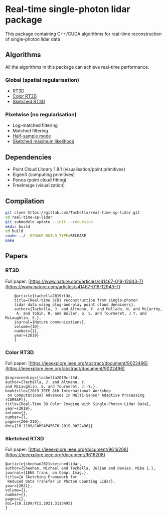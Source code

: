 # Real-time single-photon lidar package

This package containing C++/CUDA algorithms for real-time reconstruction of single-photon lidar data

## Algorithms

All the algorithms in this package can achieve real-time performance.

### Global (spatial regularisation)

- [RT3D](#rt3d)
- [Color RT3D](#color-rt3d)
- [Sketched RT3D](#sketched-rt3d)

### Pixelwise (no regularisation)

- Log-matched filtering
- Matched filtering
- [Half-sample mode](#color-rt3d)
- [Sketched maximum likelihood](#sketched-rt3d)

## Dependencies

- Point Cloud Library 1.8.1 (visualisation/point primitives)
- Eigen3 (computing primitives)
- Ponca (point cloud fitting)
- FreeImage (visualization)

## Compilation

```bash
git clone https://gitlab.com/Tachella/real-time-sp-lidar.git
cd real-time-sp-lidar
git submodule update --init --recursive
mkdir build
cd build
cmake ../ -DCMAKE_BUILD_TYPE=RELEASE
make
```

## Papers

### RT3D
Full paper: [https://www.nature.com/articles/s41467-019-12943-7](https://www.nature.com/articles/s41467-019-12943-7)

```
    @article{tachella2019rt3d,
    title={Real-time 3{D} reconstruction from single-photon 
    lidar data using plug-and-play point cloud denoisers},
    author={Tachella, J. and Altmann, Y. and Mellado, N. and McCarthy,
     A. and Tobin, R. and Buller, G. S. and Tourneret, J.Y. and McLaughlin, S.},
    journal={Nature communications},
    volume={10},
    number={1},
    year={2019}
    }
```

### Color RT3D 

Full paper: [https://ieeexplore.ieee.org/abstract/document/9022496](https://ieeexplore.ieee.org/abstract/document/9022496)
```
@inproceedings{tachella2019crt3d,
author={Tachella, J. and Altmann, Y. 
and McLaughlin, S. and Tourneret, J.-Y.},
booktitle={2019 IEEE 8th International Workshop
 on Computational Advances in Multi-Sensor Adaptive Processing (CAMSAP)}, 
title={Real-Time 3D Color Imaging with Single-Photon Lidar Data}, 
year={2019},
volume={},
number={},
pages={206-210},
doi={10.1109/CAMSAP45676.2019.9022496}} 
```

### Sketched RT3D
Full paper: [https://ieeexplore.ieee.org/document/9616208](https://ieeexplore.ieee.org/document/9616208)

```
@article{sheehan2021sketchedlidar,
author={Sheehan, Michael and Tachella, Julian and Davies, Mike E.},
journal={IEEE Trans. on Comp. Imag.}, 
title={A Sketching Framework for
 Reduced Data Transfer in Photon Counting Lidar}, 
year={2021},
volume={},
number={},
pages={},
doi={10.1109/TCI.2021.3113495}
}
```
